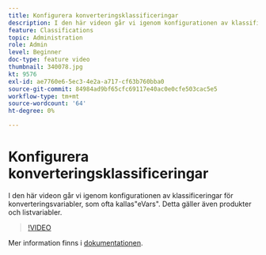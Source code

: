 ```yaml
---
title: Konfigurera konverteringsklassificeringar
description: I den här videon går vi igenom konfigurationen av klassificeringar för konverteringsvariabler, som ofta kallas eVars. Detta gäller även produkter och listvariabler.
feature: Classifications
topic: Administration
role: Admin
level: Beginner
doc-type: feature video
thumbnail: 340078.jpg
kt: 9576
exl-id: ae7760e6-5ec3-4e2a-a717-cf63b760bba0
source-git-commit: 84984ad9bf65cfc69117e40ac0e0cfe503cac5e5
workflow-type: tm+mt
source-wordcount: '64'
ht-degree: 0%

---
```


# Konfigurera konverteringsklassificeringar

I den här videon går vi igenom konfigurationen av klassificeringar för konverteringsvariabler, som ofta kallas&quot;eVars&quot;. Detta gäller även produkter och listvariabler.

>[!VIDEO](https://video.tv.adobe.com/v/340078/?quality=12&learn=on)

Mer information finns i [dokumentationen](https://experienceleague.adobe.com/docs/analytics/admin/admin-tools/conversion-variables/conversion-classifications.html?lang=sv-SE).
